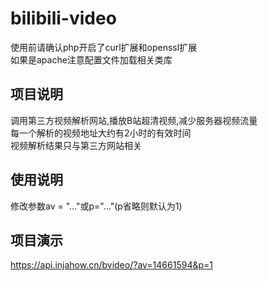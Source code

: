 # bilibili-video

使用前请确认php开启了curl扩展和openssl扩展
<br>如果是apache注意配置文件加载相关类库

## 项目说明
调用第三方视频解析网站,播放B站超清视频,减少服务器视频流量
<br>每一个解析的视频地址大约有2小时的有效时间
<br>视频解析结果只与第三方网站相关

## 使用说明
修改参数av = "..."或p="..."(p省略则默认为1)

## 项目演示
https://api.injahow.cn/bvideo/?av=14661594&p=1
